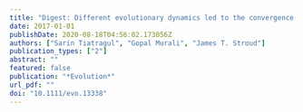 ```yaml
---
title: "Digest: Different evolutionary dynamics led to the convergence of clinging performance in lizard toepads†"
date: 2017-01-01
publishDate: 2020-08-18T04:56:02.173056Z
authors: ["Sarin Tiatragul", "Gopal Murali", "James T. Stroud"]
publication_types: ["2"]
abstract: ""
featured: false
publication: "*Evolution*"
url_pdf: ""
doi: "10.1111/evo.13338"
---
```


